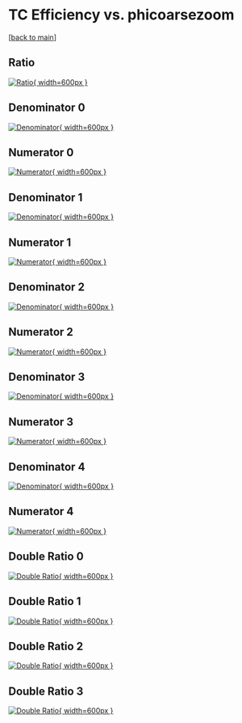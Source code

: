 # TC Efficiency vs. phicoarsezoom

[[back to main](./)]



## Ratio

[![Ratio](../mtv/var/TC_vtr_321_0_eff_phicoarsezoom.png){ width=600px }](../mtv/var/TC_vtr_321_0_eff_phicoarsezoom.pdf)

## Denominator 0

[![Denominator](../mtv/den/TC_vtr_321_0_eff_phicoarsezoom_den0.png){ width=600px }](../mtv/den/TC_vtr_321_0_eff_phicoarsezoom_den0.pdf)

## Numerator 0

[![Numerator](../mtv/num/TC_vtr_321_0_eff_phicoarsezoom_num0.png){ width=600px }](../mtv/num/TC_vtr_321_0_eff_phicoarsezoom_num0.pdf)

## Denominator 1

[![Denominator](../mtv/den/TC_vtr_321_0_eff_phicoarsezoom_den1.png){ width=600px }](../mtv/den/TC_vtr_321_0_eff_phicoarsezoom_den1.pdf)

## Numerator 1

[![Numerator](../mtv/num/TC_vtr_321_0_eff_phicoarsezoom_num1.png){ width=600px }](../mtv/num/TC_vtr_321_0_eff_phicoarsezoom_num1.pdf)

## Denominator 2

[![Denominator](../mtv/den/TC_vtr_321_0_eff_phicoarsezoom_den2.png){ width=600px }](../mtv/den/TC_vtr_321_0_eff_phicoarsezoom_den2.pdf)

## Numerator 2

[![Numerator](../mtv/num/TC_vtr_321_0_eff_phicoarsezoom_num2.png){ width=600px }](../mtv/num/TC_vtr_321_0_eff_phicoarsezoom_num2.pdf)

## Denominator 3

[![Denominator](../mtv/den/TC_vtr_321_0_eff_phicoarsezoom_den3.png){ width=600px }](../mtv/den/TC_vtr_321_0_eff_phicoarsezoom_den3.pdf)

## Numerator 3

[![Numerator](../mtv/num/TC_vtr_321_0_eff_phicoarsezoom_num3.png){ width=600px }](../mtv/num/TC_vtr_321_0_eff_phicoarsezoom_num3.pdf)

## Denominator 4

[![Denominator](../mtv/den/TC_vtr_321_0_eff_phicoarsezoom_den4.png){ width=600px }](../mtv/den/TC_vtr_321_0_eff_phicoarsezoom_den4.pdf)

## Numerator 4

[![Numerator](../mtv/num/TC_vtr_321_0_eff_phicoarsezoom_num4.png){ width=600px }](../mtv/num/TC_vtr_321_0_eff_phicoarsezoom_num4.pdf)

## Double Ratio 0

[![Double Ratio](../mtv/ratio/TC_vtr_321_0_eff_phicoarsezoom_ratio0.png){ width=600px }](../mtv/ratio/TC_vtr_321_0_eff_phicoarsezoom_ratio0.pdf)

## Double Ratio 1

[![Double Ratio](../mtv/ratio/TC_vtr_321_0_eff_phicoarsezoom_ratio1.png){ width=600px }](../mtv/ratio/TC_vtr_321_0_eff_phicoarsezoom_ratio1.pdf)

## Double Ratio 2

[![Double Ratio](../mtv/ratio/TC_vtr_321_0_eff_phicoarsezoom_ratio2.png){ width=600px }](../mtv/ratio/TC_vtr_321_0_eff_phicoarsezoom_ratio2.pdf)

## Double Ratio 3

[![Double Ratio](../mtv/ratio/TC_vtr_321_0_eff_phicoarsezoom_ratio3.png){ width=600px }](../mtv/ratio/TC_vtr_321_0_eff_phicoarsezoom_ratio3.pdf)

